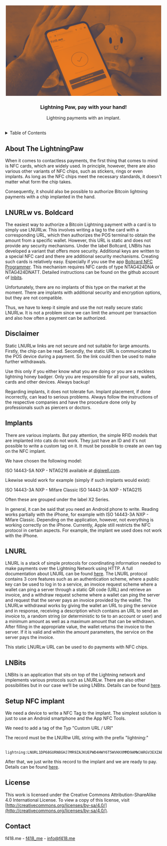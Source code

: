 

<!-- PROJECT LOGO -->
<br />
<div align="center">
  <a href="https://github.com/f418me/LightningPaw">
    <img src="https://raw.githubusercontent.com/f418me/LightningPaw/master/images/bild_hand_payment.png" alt="LightningPaw" width="500">
  </a>

  <h3 align="center">Lightning Paw, pay with your hand!</h3>

  <p align="center">
    Lightning payments with an implant.
    <br />
    <br />
  </p>
</div>



<!-- TABLE OF CONTENTS -->
<details>
  <summary>Table of Contents</summary>
  <ol>
    <li><a href="#about-the-lightningpaw">About the LightningPaw</a></li>
    <li><a href="#LNURLw-Boltcard">LNURLw vs. Boltcard</a></li>
    <li><a href="#LNURL">LNURL</a></li>
    <li><a href="#disclaimer">Disclaimer</a></li>
    <li><a href="#implants">Implants</a></li>
    <li><a href="#setup-nfc-implant">Setup NFC Implant</a></li>
    <li><a href="#license">License</a></li>
    <li><a href="#contact">Contact</a></li>
  </ol>
</details>



<!-- ABOUT THE LIGHTNINGPAW -->
## About The LightningPaw

<!-- 
[![Product Name Screen Shot][product-screenshot]](https://example.com)
-->

When it comes to contactless payments, the first thing that comes to mind is NFC cards, which are widely used. In principle, however, there are also various other variants of NFC chips, such as stickers, rings or even implants. As long as the NFC chips meet the necessary standards, it doesn't matter what form the chip takes.

Consequently, it should also be possible to authorize Bitcoin lightning payments with a chip implanted in the hand.




<!-- LNURLw BOLTCARD -->
## LNURLw vs. Boldcard

The easiest way to authorize a Bitcoin Lightning payment with a card is to simply use LNURLw. This involves writing a tag to the card with a corresponding URL, which then authorizes the POS terminal to obtain the amount from a specific wallet. However, this URL is static and does not provide any security mechanisms. Under the label Boltcard, LNBits has developed a variant that offers more security. Additional keys are written to a special NFC card and there are additional security mechanisms. Creating such cards is relatively easy. Especially if you use the app [Boltcard NFC Programmer](https://play.google.com/store/apps/details?id=com.lightningnfcapp). This mechanism requires NFC cards of type NTAG424DNA or NTAG424DNATT. Detailed instructions can be found on the github account of [lnbits](https://github.com/lnbits/lnbits/tree/main/lnbits/extensions/boltcards).

Unfortunately, there are no implants of this type on the market at the moment. There are implants with additional security and encryption options, but they are not compatible.

Thus, we have to keep it simple and use the not really secure static LNURLw. It is not a problem since we can limit the amount per transaction and also how often a payment can be authorized. 




<!-- DISCLAIMER -->
## Disclaimer

Static LNURLw links are not secure and not suitable for large amounts. Firstly, the chip can be read. Secondly, the static URL is communicated to the POS device during a payment. So the link could then be used to make further withdrawals.

Use this only if you either know what you are doing or you are a reckless lightning honey badger. Only you are responsible for all your sats, wallets, cards and other devices. Always backup! 

Regarding implants, it does not tolerate fun. Implant placement, if done incorrectly, can lead to serious problems. Always follow the instructions of the respective companies and have the procedure done only by professionals such as piercers or doctors.



<!-- IMPLANTS -->
## Implants

There are various implants. But pay attention, the simple RFID models that are implanted into cats do not work.  They just have an ID and it's not possible to write a custom tag on it. It must be possible to create an own tag on the NFC implant.

We have chosen the following model:

ISO 14443-SA NXP - NTAG216 available at [digiwell.com](https://digiwell.com/).

Likewise would work for example (simply if such implants would exist):

ISO 14443-3A NXP - Mifare Classic
ISO 14443-3A NXP - NTAG215

Often these are grouped under the label X2 Series. 

In general, it can be said that you need an Android phone to write. Reading works partially with the iPhone, for example with ISO 14443-3A NXP - Mifare Classic. Depending on the application, however, not everything is working correctly on the iPhone. Currently, Apple still restricts the NFC protocol in certain aspects. For example, the implant we used does not work with the iPhone. 



<!-- LNURL -->
## LNURL

LNURL is a stack of simple protocols for coordinating information needed to make payments over the Lightning Network using HTTP. A full documentation about LNURL can be found [here](https://github.com/lnurl/luds). 
The LNURL protocol contains 3 core features such as an authentication scheme, where a public key can be used to log in to a service, an invoice request scheme where a wallet can ping a server through a static QR code (URL) and retrieve an invoice, and a withdraw request scheme where a wallet can ping the server and request that the server pays an invoice provided by the wallet. 
The LNURLw withdrawal works by giving the wallet an URL to ping the service and in response, receiving a description which contains an URL to send an invoice to, a random string (or deterministic to tie to an account or user) and a minimum amount as well as a maximum amount that can be withdrawn. After filling in the appropriate value, the wallet returns the invoice to the server. If it is valid and within the amount parameters, the service on the server pays the invoice.

This static LNURLw URL can be used to do payments with NFC chips.


## LNBits
LNBits is an application that sits on top of the Lightning network and implements various protocols such as LNURLw. There are also other possibilities but in our case we’ll be using LNBits. Details can be found [here](https://github.com/f418me/LightningPaw/blob/master/descriptions/lnbits_setup.md).


<!-- SETUP NFC IMPLANT -->
## Setup NFC implant

We need a device to write a NFC Tag to the implant. The simplest solution is just to use an Android smartphone and the App NFC Tools.

 We need to add a tag of the Typ "Custom URL / URI"

The record must be the LNURlw URL string with the prefix "lightning:"


 ```
   lightning:LNURL1DP68GURN8GHJ7MR9ZAJKUEPWD4HWY6T5WVHXXMMD9AMWJARGV3EXZAE0V5CXJTMGXYHKCMN2WFGZ7DJ9VU68X328VF3K8J6TXS64QNN02PA9J4RE0VLVCR
   ```

After that, we just write this record to the implant and we are ready to pay. Details can be found [here](https://github.com/f418me/LightningPaw/blob/master/descriptions/implant_setup.md).






<!-- LICENSE -->
## License
This work is licensed under the Creative Commons Attribution-ShareAlike 4.0
International License. To view a copy of this license, visit
[http://creativecommons.org/licenses/by-sa/4.0/](http://creativecommons.org/licenses/by-sa/4.0/).




<!-- CONTACT -->
## Contact

f418.me - [f418_me](https://twitter.com/f418_me) - info@f418.me




<!-- MARKDOWN LINKS & IMAGES -->
<!-- https://www.markdownguide.org/basic-syntax/#reference-style-links -->
[linkedin-shield]: https://img.shields.io/badge/-LinkedIn-black.svg?style=for-the-badge&logo=linkedin&colorB=555
[linkedin-url]: https://www.linkedin.com/company/f418-me/
[product-screenshot]: images/screenshot.png
